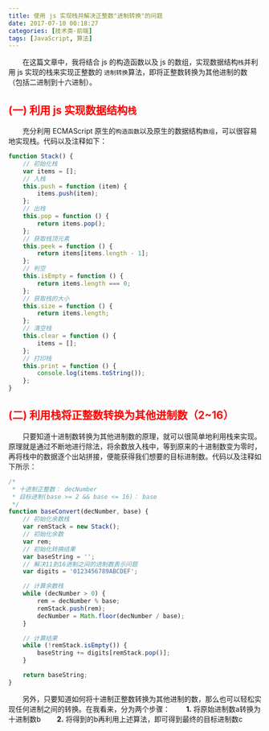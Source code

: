 ```yaml
---
title: 使用 js 实现栈并解决正整数"进制转换"的问题
date: 2017-07-10 00:18:27
categories: [技术类-前端]
tags: [JavaScript, 算法]
---
```

&emsp;&emsp;在这篇文章中，我将结合 js 的构造函数以及 js 的数组，实现数据结构`栈`并利用 js 实现的栈来实现正整数的 `进制转换`算法，即将正整数转换为其他进制的数（包括二进制到十六进制）。

## <font style="color: #f00;">(一) 利用 js 实现数据结构`栈`</font>
&emsp;&emsp;充分利用 ECMAScript 原生的`构造函数`以及原生的数据结构`数组`，可以很容易地实现栈。代码以及注释如下：
```javascript
function Stack() {
	// 初始化栈
	var items = [];
	// 入栈
	this.push = function (item) {
		items.push(item);
	};
	// 出栈
	this.pop = function () {
		return items.pop();
	};
	// 获取栈顶元素
	this.peek = function () {
		return items[items.length - 1];
	};
	// 判空
	this.isEmpty = function () {
		return items.length === 0;
	};
	// 获取栈的大小
	this.size = function () {
		return items.length;
	};
	// 清空栈
	this.clear = function () {
		items = [];
	};
	// 打印栈
	this.print = function () {
		console.log(items.toString());
	};
}
```

## <font style="color: #f00;">(二) 利用栈将正整数转换为其他进制数（2~16）</font>
&emsp;&emsp;只要知道十进制数转换为其他进制数的原理，就可以很简单地利用栈来实现。原理就是通过不断地进行除法，将余数放入栈中，等到原来的十进制数变为零时，再将栈中的数据逐个出站拼接，便能获得我们想要的目标进制数。代码以及注释如下所示：
```javascript
/*
 * 十进制正整数： decNumber
 * 目标进制(base >= 2 && base <= 16)： base
 */
function baseConvert(decNumber, base) {
	// 初始化余数栈
	var remStack = new Stack();
	// 初始化余数
	var rem;
	// 初始化转换结果
	var baseString = '';
	// 解决11到16进制之间的进制数表示问题
	var digits = '0123456789ABCDEF';

	// 计算余数栈
	while (decNumber > 0) {
		rem = decNumber % base;
		remStack.push(rem);
		decNumber = Math.floor(decNumber / base);
	}

	// 计算结果
	while (!remStack.isEmpty()) {
		baseString += digits[remStack.pop()];
	}

	return baseString;
}
```
&emsp;&emsp;另外，只要知道如何将十进制正整数转换为其他进制的数，那么也可以轻松实现任何进制之间的转换。在我看来，分为两个步骤：
&emsp;&emsp;**1.** 将原始进制数a转换为十进制数b
&emsp;&emsp;**2.** 将得到的b再利用上述算法，即可得到最终的目标进制数c